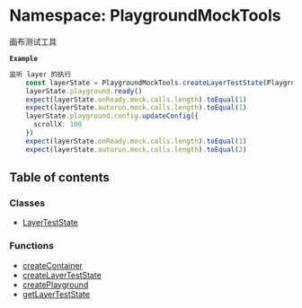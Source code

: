 # Namespace: PlaygroundMockTools

画布测试工具

**`Example`**

```ts
监听 layer 的执行
    const layerState = PlaygroundMockTools.createLayerTestState(PlaygroundLayer)
    layerState.playground.ready()
    expect(layerState.onReady.mock.calls.length).toEqual(1)
    expect(layerState.autorun.mock.calls.length).toEqual(1)
    layerState.playground.config.updateConfig({
      scrollX: 100
    })
    expect(layerState.onReady.mock.calls.length).toEqual(1)
    expect(layerState.autorun.mock.calls.length).toEqual(2)
```

## Table of contents

### Classes

* [LayerTestState](/en/auto-docs/editor/classes/PlaygroundMockTools.LayerTestState.md)

### Functions

* [createContainer](/en/auto-docs/editor/functions/PlaygroundMockTools.createContainer.md)
* [createLayerTestState](/en/auto-docs/editor/functions/PlaygroundMockTools.createLayerTestState.md)
* [createPlayground](/en/auto-docs/editor/functions/PlaygroundMockTools.createPlayground.md)
* [getLayerTestState](/en/auto-docs/editor/functions/PlaygroundMockTools.getLayerTestState.md)
